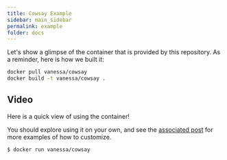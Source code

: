```yaml
---
title: Cowsay Example
sidebar: main_sidebar
permalink: example
folder: docs
---
```



Let's show a glimpse of the container that is provided by this repository. As a reminder, here is how we built it:

```bash
docker pull vanessa/cowsay
docker build -t vanessa/cowsay .
```

## Video
Here is a quick view of using the container!

<script src="https://asciinema.org/a/189113.js" id="asciicast-189113" data-speed="2" async></script>

You should explore using it on your own, and see the <a href="https://vsoch.github.io/2018/scientific-filesystem-builder/" target="_blank">associated post</a> for more examples of
how to customize.

```bash
$ docker run vanessa/cowsay
```
